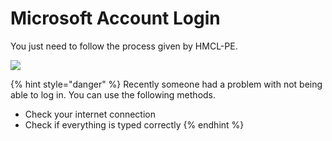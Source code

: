 # Microsoft Account Login

You just need to follow the process given by HMCL-PE.

![](../../.gitbook/assets/Screenshot\_2022-08-14-17-07-20-67\_d17cc25ab2657fb.jpg)

{% hint style="danger" %}
Recently someone had a problem with not being able to log in. You can use the following methods.

* Check your internet connection
* Check if everything is typed correctly
{% endhint %}
